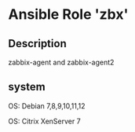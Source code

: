 # Ansible Role 'zbx'
## Description
zabbix-agent and zabbix-agent2

## system
OS: Debian 7,8,9,10,11,12

OS: Citrix XenServer 7

